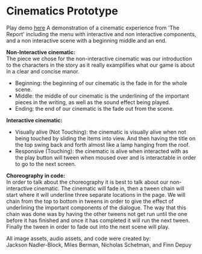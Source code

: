 # Cinematics Prototype
Play demo [here](https://mbermanucsc.github.io/finalPrototypes/cinematics/)
A demonstration of a cinematic experience from 'The Report' including
the menu with interactive and non interactive components, and a non interactive scene with a beginning middle and an end.

**Non-Interactive cinematic:**    
The piece we chose for the non-interactive cinematic was our introduction to the characters in the story as it really examplifies what our game is about in a clear and concise manor.  
- Beginning: the beginning of our cinematic is the fade in for the whole scene.  
- Middle: the middle of our cinematic is the underlining of the important pieces in the writing, as well as the sound effect being played.  
- Ending: the end of our cinematic is the fade out from the scene.  

**Interactive cinematic:**  
 - Visually alive (Not Touching):
        the cinematic is visually alive when not being touched by sliding the items into view. And then having the title on the top swing back and forth almost like a lamp hanging from the roof.
 - Responsive (Touching):
        the cinematic is alive when interacted with as the play button will tween when moused over and is interactable in order to go to the next screen.


**Choreography in code:**  
In order to talk about the choreography it is best to talk about our non-interactive cinematic. The cinematic will fade in, then a tween chain will start where it will underline three separate locations in the page. We will chain from the top to bottom in tweens in order to give the effect of underlining the important components of the dialogue. The way that this chain was done was by having the other tweens not get run until the one before it has finished and once it has completed it will run the next tween. Finally the tween in order to fade out into the next scene will play.

  
All image assets, audio assets, and code were created by:  
Jackson Nadler-Block, Miles Berman, Nicholas Schetman, and Finn Depuy
